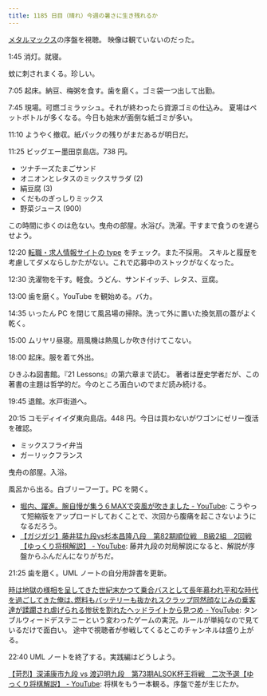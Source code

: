 ```yaml
---
title: 1185 日目（晴れ）今週の暑さに生き残れるか
---
```


[メタルマックス](https://www.youtube.com/playlist?list=PLolidDPmwWFTKjix1V_SGz20pW1p_acGK)の序盤を視聴。
映像は観ていないのだった。

1:45 消灯。就寝。

蚊に刺されまくる。珍しい。

7:05 起床。納豆、梅粥を食す。歯を磨く。ゴミ袋一つ出して出勤。

7:45 現場。可燃ゴミラッシュ。それが終わったら資源ゴミの仕込み。
夏場はペットボトルが多くなる。今日も始末が面倒な紙ゴミが多い。

11:10 ようやく撤収。紙パックの残りがまだあるが明日だ。

11:25 ビッグエー墨田京島店。738 円。

* ツナチーズたまごサンド
* オニオンとレタスのミックスサラダ (2)
* 絹豆腐 (3)
* くだものぎっしりミックス
* 野菜ジュース (900)

この時間に歩くのは危ない。曳舟の部屋。水浴び。洗濯。干すまで食うのを遅らせよう。

12:20 [転職・求人情報サイトの type](https://type.jp/) をチェック。また不採用。
スキルと履歴を考慮してダメならしかたがない。これで応募中のストックがなくなった。

12:30 洗濯物を干す。軽食。うどん、サンドイッチ、レタス、豆腐。

13:00 歯を磨く。YouTube を観始める。バカ。

14:35 いったん PC を閉じて風呂場の掃除。洗って外に置いた換気扇の蓋がよく乾く。

15:00 ムリヤリ昼寝。扇風機は熱風しか吹き付けてこない。

18:00 起床。服を着て外出。

ひきふね図書館。『21 Lessons』の第六章まで読む。
著者は歴史学者だが、この著書の主題は哲学的だ。今のところ面白いのでまだ読み続ける。

19:45 退館。水戸街道へ。

20:15 コモディイイダ東向島店。448 円。今日は買わないがワゴンにゼリー復活を確認。

* ミックスフライ弁当
* ガーリックフランス

曳舟の部屋。入浴。

風呂から出る。白ブリーフ一丁。PC を開く。

* [堀内、躍進。腕自慢が集う６MAXで突風が吹きました - YouTube](https://www.youtube.com/watch?v=V8rB7_8fV7o):
  こうやって短縮版をアップロードしておくことで、次回から腹痛を起こさないようになるだろう。
* [【ガジガジ】藤井猛九段vs杉本昌隆八段　第82期順位戦　B級2組　2回戦【ゆっくり将棋解説】 - YouTube](https://www.youtube.com/watch?v=X_NCHIrzQNk):
  藤井九段の対局解説になると、解説が序盤からふんだんになりがちだ。

21:25 歯を磨く。UML ノートの自分用辞書を更新。

[時は地獄の様相を呈してきた世紀末かつて乗合バスとして長年慕われ平和な時代を過ごしてきた俺は､燃料もバッテリーも抜かれスクラップ同然顔なじみの乗客達が蹂躙され虐げられる惨状を割れたヘッドライトから見つめ - YouTube](https://www.youtube.com/watch?v=3Z6DiagbZ6k):
タンブルウィードデステニーという変わったゲームの実況。ルールが単純なので見ているだけで面白い。
途中で視聴者が参戦してくるとこのチャンネルは盛り上がる。

22:40 UML ノートを終了する。実践編はどうしよう。

[【苛烈】深浦康市九段 vs 渡辺明九段　第73期ALSOK杯王将戦　二次予選【ゆっくり将棋解説】 - YouTube](https://www.youtube.com/watch?v=grNlysJbO7A):
将棋をもう一本観る。序盤で差が生じたか。
